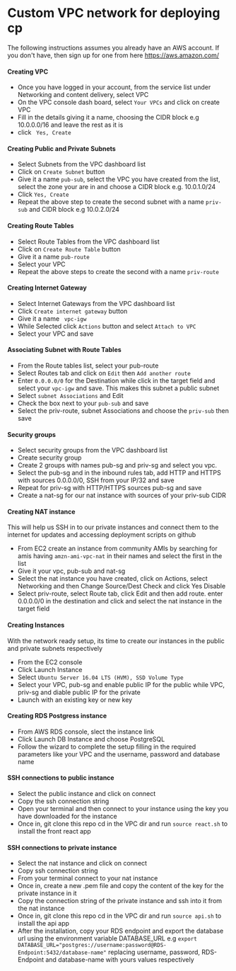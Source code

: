 # Custom VPC network for deploying cp
The following instructions assumes you already have an AWS account. If you don't have, then sign up for one from here https://aws.amazon.com/

#### Creating VPC
* Once you have logged in your account, from the service list under Networking and content delivery, select VPC
* On the VPC console dash board, select ```Your VPCs``` and click on create VPC
* Fill in the details giving it a name, choosing the CIDR block e.g 10.0.0.0/16 and leave the rest as it is
* click ``` Yes, Create```

#### Creating Public and Private Subnets
* Select Subnets from the VPC dashboard list
* Click on ```Create Subnet``` button
* Give it a name ```pub-sub```, select the VPC you have created from the list, select the zone your are in and choose a CIDR block e.g. 10.0.1.0/24
* Click ```Yes, Create```
* Repeat the above step to create the second subnet with a name ```priv-sub``` and CIDR block e.g 10.0.2.0/24

#### Creating Route Tables
* Select Route Tables from the VPC dashboard list
* Click on ```Create Route Table``` button
* Give it a name ```pub-route```
* Select your VPC
* Repeat the above steps to create the second with a name ```priv-route```

#### Creating Internet Gateway
* Select Internet Gateways from the VPC dashboard list
* Click ```Create internet gateway``` button
* Give it a name ``` vpc-igw```
* While Selected click ```Actions``` button and select ```Attach to VPC``` 
* Select your VPC and save

#### Associating Subnet with Route Tables
* From the Route tables list, select your pub-route 
* Select Routes tab and click on ```Edit``` then ```Add another route```
* Enter ```0.0.0.0/0``` for the Destination while click in the target field and select your ```vpc-igw``` and save. This makes this subnet a public subnet
* Select ```subnet Associations``` and Edit
* Check the box next to your ```pub-sub``` and save
* Select the priv-route, subnet Associations and choose the ```priv-sub``` then save

#### Security groups
* Select security groups from the VPC dashboard list
* Create security group
* Create 2 groups with names pub-sg and priv-sg and select you vpc.
* Select the pub-sg and in the inbound rules tab, add HTTP and HTTPS with sources 0.0.0.0/0, SSH from your IP/32 and save
* Repeat for priv-sg with HTTP/HTTPS sources pub-sg and save
* Create a nat-sg for our nat instance with sources of your priv-sub CIDR

#### Creating NAT instance
This will help us SSH in to our private instances and connect them to the internet for updates and accessing deployment scripts on github
* From EC2 create an instance from community AMIs   by searching for amis having ```amzn-ami-vpc-nat``` in their names and select the first in the list
* Give it your vpc, pub-sub and nat-sg
* Select the nat instance you have created, click on Actions, select Networking and then Change Source/Dest Check and click Yes Disable
* Select priv-route, select Route tab, click Edit and then add route. enter 0.0.0.0/0 in the destination and click and select the nat instance in the target field

#### Creating Instances
With the network ready setup, its time to create our instances in the public and private subnets respectively
* From the EC2 console
* Click Launch Instance
* Select ```Ubuntu Server 16.04 LTS (HVM), SSD Volume Type```
* Select your VPC, pub-sg and enable public IP for the public while VPC, priv-sg and diable public IP for the private
* Launch with an existing key or new key

#### Creating RDS Postgress instance
* From AWS RDS console, slect the instance link
* Click Launch DB Instance and choose PostgreSQL
* Follow the wizard to complete the setup filling in the required parameters like your VPC and the username, password and database name

#### SSH connections to public instance
* Select the public instance and click on connect
* Copy the ssh connection string
* Open your terminal and then connect to your instance using the key you have downloaded for the instance
* Once in, git clone this repo cd in the VPC dir and run ```source react.sh``` to install the front react app

#### SSH connections to private instance
* Select the nat instance and click on connect
* Copy ssh connection string
* From your terminal connect to your nat instance
* Once in, create a new .pem file and copy the content of the key for the private instance in it
* Copy the connection string of the private instance and ssh into it from the nat instance
* Once in, git clone this repo cd in the VPC dir and run ```source api.sh``` to install the api app
* After the installation, copy your RDS endpoint and export the database url using the environment variable DATABASE_URL e.g ```export DATABASE_URL="postgres://username:password@RDS-Endpoint:5432/database-name"``` replacing username, password, RDS-Endpoint and database-name with yours values respectively





